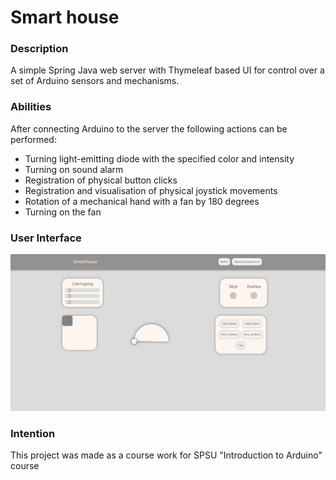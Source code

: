 # Smart house

### Description

A simple Spring Java web server with Thymeleaf based UI for control over a set of Arduino sensors and mechanisms.

### Abilities
After connecting Arduino to the server the following actions can be performed:

- Turning light-emitting diode with the specified color and intensity
- Turning on sound alarm
- Registration of physical button clicks
- Registration and visualisation of physical joystick movements
- Rotation of a mechanical hand with a fan by 180 degrees
- Turning on the fan

### User Interface
![img.png](GUI.png)

### Intention
This project was made as a course work for SPSU "Introduction to Arduino" course
